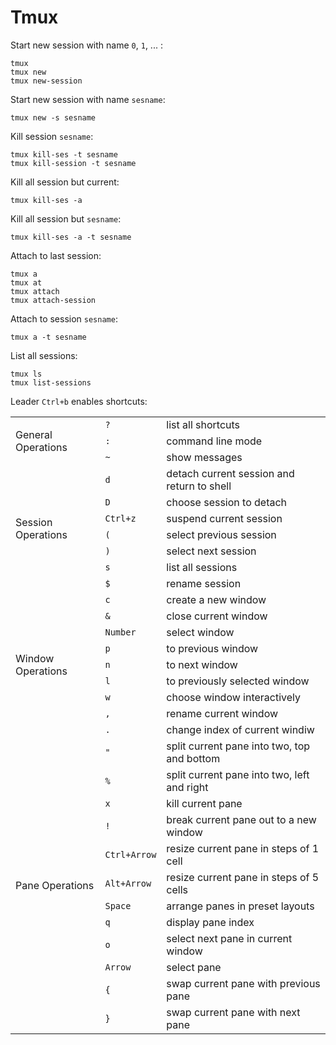 # Tmux

Start new session with name `0`, `1`, ... :
```
tmux
tmux new
tmux new-session
```

Start new session with name `sesname`:
```
tmux new -s sesname
```

Kill session `sesname`:
```
tmux kill-ses -t sesname
tmux kill-session -t sesname
```

Kill all session but current:
```
tmux kill-ses -a
```

Kill all session but `sesname`:
```
tmux kill-ses -a -t sesname
```

Attach to last session:
```
tmux a
tmux at
tmux attach
tmux attach-session
```

Attach to session `sesname`:
```
tmux a -t sesname
```

List all sessions:
```
tmux ls
tmux list-sessions
```

Leader `Ctrl+b` enables shortcuts:

<table>
<tbody>
  <tr>
    <td rowspan="3">General Operations</td>
    <td><code>?</code></td>
    <td>list all shortcuts</td>
  </tr>
  <tr>
    <td><code>:</code></td>
    <td>command line mode</td>
  </tr>
  <tr>
    <td><code>~</code></td>
    <td>show messages</td>
  </tr>
  <tr>
    <td rowspan="7">Session Operations</td>
    <td><code>d</code></td>
    <td>detach current session and return to shell
  </tr>
  <tr>
    <td><code>D</code></td>
    <td>choose session to detach</td>
  </tr>
  <tr>
    <td><code>Ctrl+z</code></td>
    <td>suspend current session</td>
  </tr>
  <tr>
    <td><code>(</code></td>
    <td>select previous session</td>
  </tr>
  <tr>
    <td><code>)</code></td>
    <td>select next session</td>
  </tr>
  <tr>
    <td><code>s</code></td>
    <td>list all sessions</td>
  </tr>
  <tr>
    <td><code>$</code></td>
    <td>rename session</td>
  </tr>
  <tr>
    <td rowspan="9">Window Operations</td>
    <td><code>c</code></td>
    <td>create a new window</td>
  </tr>
  <tr>
    <td><code>&amp;</code></td>
    <td>close current window</td>
  </tr>
  <tr>
    <td><code>Number</code></td>
    <td>select window</td>
  </tr>
  <tr>
    <td><code>p</code></td>
    <td>to previous window</td>
  </tr>
  <tr>
    <td><code>n</code></td>
    <td>to next window</td>
  </tr>
  <tr>
    <td><code>l</code></td>
    <td>to previously selected window</td>
  </tr>
  <tr>
    <td><code>w</code></td>
    <td>choose window interactively</td>
  </tr>
  <tr>
    <td><code>,</code></td>
    <td>rename current window</td>
  </tr>
  <tr>
    <td><code>.</code></td>
    <td>change index of current windiw</td>
  </tr>
  <tr>
    <td rowspan="12">Pane Operations</td>
    <td><code>"</code></td>
    <td>split current pane into two, top and bottom</td>
  </tr>
  <tr>
    <td><code>%</code></td>
    <td>split current pane into two, left and right</td>
  </tr>
  <tr>
    <td><code>x</code></td>
    <td>kill current pane</td>
  </tr>
  <tr>
    <td><code>!</code></td>
    <td>break current pane out to a new window</td>
  </tr>
  <tr>
    <td><code>Ctrl+Arrow</code></td>
    <td>resize current pane in steps of 1 cell</td>
  </tr>
  <tr>
    <td><code>Alt+Arrow</code></td>
    <td>resize current pane in steps of 5 cells</td>
  </tr>
  <tr>
    <td><code>Space</code></td>
    <td>arrange panes in preset layouts</td>
  </tr>
  <tr>
    <td><code>q</code></td>
    <td>display pane index</td>
  </tr>
  <tr>
    <td><code>o</code></td>
    <td>select next pane in current window</td>
  </tr>
  <tr>
    <td><code>Arrow</code></td>
    <td>select pane</td>
  </tr>
  <tr>
    <td><code>{</code></td>
    <td>swap current pane with previous pane</td>
  </tr>
  <tr>
    <td><code>}</code></td>
    <td>swap current pane with next pane</td>
  </tr>
</tbody>
</table>
